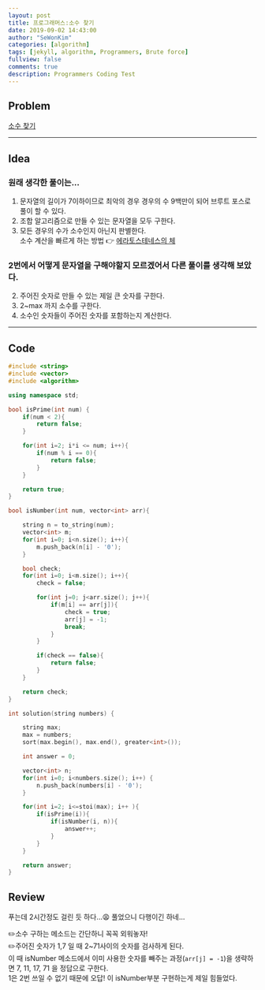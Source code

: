 ```yaml
---
layout: post
title: 프로그래머스:소수 찾기
date: 2019-09-02 14:43:00
author: "SeWonKim"
categories: [algorithm]
tags: [jekyll, algorithm, Programmers, Brute force]
fullview: false
comments: true
description: Programmers Coding Test
---
```


## Problem

[소수 찾기](https://programmers.co.kr/learn/courses/30/lessons/42839)

---

## Idea

### 원래 생각한 풀이는...

1. 문자열의 길이가 7이하이므로 최악의 경우 경우의 수 9백만이 되어 브루트 포스로 풀이 할 수 있다.
2. 조합 알고리즘으로 만들 수 있는 문자열을 모두 구한다.
3. 모든 경우의 수가 소수인지 아닌지 판별한다.  
   소수 계산을 빠르게 하는 방법 👉 [에라토스테네스의 체](https://ko.wikipedia.org/wiki/%EC%97%90%EB%9D%BC%ED%86%A0%EC%8A%A4%ED%85%8C%EB%84%A4%EC%8A%A4%EC%9D%98_%EC%B2%B4)

### 2번에서 어떻게 문자열을 구해야할지 모르겠어서 다른 풀이를 생각해 보았다.

2. 주어진 숫자로 만들 수 있는 제일 큰 숫자를 구한다.
3. 2~max 까지 소수를 구한다.
4. 소수인 숫자들이 주어진 숫자를 포함하는지 계산한다.

---

## Code

```cpp
#include <string>
#include <vector>
#include <algorithm>

using namespace std;

bool isPrime(int num) {
    if(num < 2){
        return false;
    }

    for(int i=2; i*i <= num; i++){
        if(num % i == 0){
            return false;
        }
    }

    return true;
}

bool isNumber(int num, vector<int> arr){

    string n = to_string(num);
    vector<int> m;
    for(int i=0; i<n.size(); i++){
        m.push_back(n[i] - '0');
    }

    bool check;
    for(int i=0; i<m.size(); i++){
        check = false;

        for(int j=0; j<arr.size(); j++){
            if(m[i] == arr[j]){
                check = true;
                arr[j] = -1;
                break;
            }
        }

        if(check == false){
            return false;
        }
    }

    return check;
}

int solution(string numbers) {

    string max;
    max = numbers;
    sort(max.begin(), max.end(), greater<int>());

    int answer = 0;

    vector<int> n;
    for(int i=0; i<numbers.size(); i++) {
        n.push_back(numbers[i] - '0');
    }

    for(int i=2; i<=stoi(max); i++ ){
        if(isPrime(i)){
            if(isNumber(i, n)){
                answer++;
            }
        }
    }

    return answer;
}
```

## Review

푸는데 2시간정도 걸린 듯 하다...😩 풀었으니 다행이긴 하네...

✏️소수 구하는 메소드는 간단하니 꼭꼭 외워놓자!  
✏️주어진 숫자가 1,7 일 때 2~71사이의 숫자를 검사하게 된다.  
이 때 isNumber 메소드에서 이미 사용한 숫자를 빼주는 과정(`arr[j] = -1`)을 생략하면 7, 11, 17, 71 을 정답으로 구한다.  
1은 2번 쓰일 수 없기 때문에 오답! 이 isNumber부분 구현하는게 제일 힘들었다.
